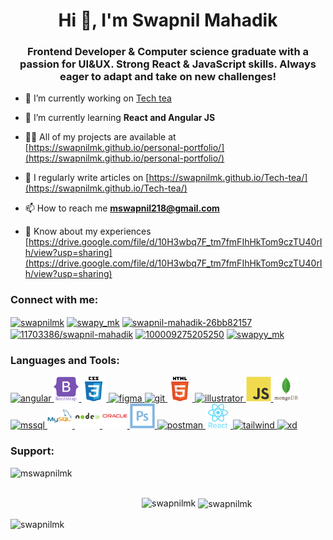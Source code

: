 <h1 align="center">Hi 👋, I'm Swapnil Mahadik</h1>
<h3 align="center">Frontend Developer & Computer science graduate with a passion for UI&UX. Strong React & JavaScript skills. Always eager to adapt and take on new challenges!</h3>

- 🔭 I’m currently working on [Tech tea](https://swapnilmk.github.io/Tech-tea/)

- 🌱 I’m currently learning **React and Angular JS**

- 👨‍💻 All of my projects are available at [https://swapnilmk.github.io/personal-portfolio/](https://swapnilmk.github.io/personal-portfolio/)

- 📝 I regularly write articles on [https://swapnilmk.github.io/Tech-tea/](https://swapnilmk.github.io/Tech-tea/)

- 📫 How to reach me **mswapnil218@gmail.com**

- 📄 Know about my experiences [https://drive.google.com/file/d/10H3wbq7F_tm7fmFIhHkTom9czTU40rIh/view?usp=sharing](https://drive.google.com/file/d/10H3wbq7F_tm7fmFIhHkTom9czTU40rIh/view?usp=sharing)

<h3 align="left">Connect with me:</h3>
<p align="left">
<a href="https://codepen.io/swapnilmk" target="blank"><img align="center" src="https://raw.githubusercontent.com/rahuldkjain/github-profile-readme-generator/master/src/images/icons/Social/codepen.svg" alt="swapnilmk" height="30" width="40" /></a>
<a href="https://twitter.com/swapy_mk" target="blank"><img align="center" src="https://raw.githubusercontent.com/rahuldkjain/github-profile-readme-generator/master/src/images/icons/Social/twitter.svg" alt="swapy_mk" height="30" width="40" /></a>
<a href="https://linkedin.com/in/swapnil-mahadik-26bb82157" target="blank"><img align="center" src="https://raw.githubusercontent.com/rahuldkjain/github-profile-readme-generator/master/src/images/icons/Social/linked-in-alt.svg" alt="swapnil-mahadik-26bb82157" height="30" width="40" /></a>
<a href="https://stackoverflow.com/users/11703386/swapnil-mahadik" target="blank"><img align="center" src="https://raw.githubusercontent.com/rahuldkjain/github-profile-readme-generator/master/src/images/icons/Social/stack-overflow.svg" alt="11703386/swapnil-mahadik" height="30" width="40" /></a>
<a href="https://fb.com/100009275205250" target="blank"><img align="center" src="https://raw.githubusercontent.com/rahuldkjain/github-profile-readme-generator/master/src/images/icons/Social/facebook.svg" alt="100009275205250" height="30" width="40" /></a>
<a href="https://instagram.com/swapyy_mk" target="blank"><img align="center" src="https://raw.githubusercontent.com/rahuldkjain/github-profile-readme-generator/master/src/images/icons/Social/instagram.svg" alt="swapyy_mk" height="30" width="40" /></a>
</p>

<h3 align="left">Languages and Tools:</h3>
<p align="left"> <a href="https://angular.io" target="_blank" rel="noreferrer"> <img src="https://angular.io/assets/images/logos/angular/angular.svg" alt="angular" width="40" height="40"/> </a> <a href="https://getbootstrap.com" target="_blank" rel="noreferrer"> <img src="https://raw.githubusercontent.com/devicons/devicon/master/icons/bootstrap/bootstrap-plain-wordmark.svg" alt="bootstrap" width="40" height="40"/> </a> <a href="https://www.w3schools.com/css/" target="_blank" rel="noreferrer"> <img src="https://raw.githubusercontent.com/devicons/devicon/master/icons/css3/css3-original-wordmark.svg" alt="css3" width="40" height="40"/> </a> <a href="https://www.figma.com/" target="_blank" rel="noreferrer"> <img src="https://www.vectorlogo.zone/logos/figma/figma-icon.svg" alt="figma" width="40" height="40"/> </a> <a href="https://git-scm.com/" target="_blank" rel="noreferrer"> <img src="https://www.vectorlogo.zone/logos/git-scm/git-scm-icon.svg" alt="git" width="40" height="40"/> </a> <a href="https://www.w3.org/html/" target="_blank" rel="noreferrer"> <img src="https://raw.githubusercontent.com/devicons/devicon/master/icons/html5/html5-original-wordmark.svg" alt="html5" width="40" height="40"/> </a> <a href="https://www.adobe.com/in/products/illustrator.html" target="_blank" rel="noreferrer"> <img src="https://www.vectorlogo.zone/logos/adobe_illustrator/adobe_illustrator-icon.svg" alt="illustrator" width="40" height="40"/> </a> <a href="https://developer.mozilla.org/en-US/docs/Web/JavaScript" target="_blank" rel="noreferrer"> <img src="https://raw.githubusercontent.com/devicons/devicon/master/icons/javascript/javascript-original.svg" alt="javascript" width="40" height="40"/> </a> <a href="https://www.mongodb.com/" target="_blank" rel="noreferrer"> <img src="https://raw.githubusercontent.com/devicons/devicon/master/icons/mongodb/mongodb-original-wordmark.svg" alt="mongodb" width="40" height="40"/> </a> <a href="https://www.microsoft.com/en-us/sql-server" target="_blank" rel="noreferrer"> <img src="https://www.svgrepo.com/show/303229/microsoft-sql-server-logo.svg" alt="mssql" width="40" height="40"/> </a> <a href="https://www.mysql.com/" target="_blank" rel="noreferrer"> <img src="https://raw.githubusercontent.com/devicons/devicon/master/icons/mysql/mysql-original-wordmark.svg" alt="mysql" width="40" height="40"/> </a> <a href="https://nodejs.org" target="_blank" rel="noreferrer"> <img src="https://raw.githubusercontent.com/devicons/devicon/master/icons/nodejs/nodejs-original-wordmark.svg" alt="nodejs" width="40" height="40"/> </a> <a href="https://www.oracle.com/" target="_blank" rel="noreferrer"> <img src="https://raw.githubusercontent.com/devicons/devicon/master/icons/oracle/oracle-original.svg" alt="oracle" width="40" height="40"/> </a> <a href="https://www.photoshop.com/en" target="_blank" rel="noreferrer"> <img src="https://raw.githubusercontent.com/devicons/devicon/master/icons/photoshop/photoshop-line.svg" alt="photoshop" width="40" height="40"/> </a> <a href="https://postman.com" target="_blank" rel="noreferrer"> <img src="https://www.vectorlogo.zone/logos/getpostman/getpostman-icon.svg" alt="postman" width="40" height="40"/> </a> <a href="https://reactjs.org/" target="_blank" rel="noreferrer"> <img src="https://raw.githubusercontent.com/devicons/devicon/master/icons/react/react-original-wordmark.svg" alt="react" width="40" height="40"/> </a> <a href="https://tailwindcss.com/" target="_blank" rel="noreferrer"> <img src="https://www.vectorlogo.zone/logos/tailwindcss/tailwindcss-icon.svg" alt="tailwind" width="40" height="40"/> </a> <a href="https://www.adobe.com/products/xd.html" target="_blank" rel="noreferrer"> <img src="https://cdn.worldvectorlogo.com/logos/adobe-xd.svg" alt="xd" width="40" height="40"/> </a> </p>


<h3 align="left">Support:</h3>
<p><a href="https://www.buymeacoffee.com/mswapnilmk"> <img align="left" src="https://cdn.buymeacoffee.com/buttons/v2/default-yellow.png" height="50" width="210" alt="mswapnilmk" /></a></p><br><br>


<p><img align="left" src="https://github-readme-stats.vercel.app/api/top-langs?username=swapnilmk&show_icons=true&locale=en&layout=compact" alt="swapnilmk" /></p>

<p>&nbsp;<img align="center" src="https://github-readme-stats.vercel.app/api?username=swapnilmk&show_icons=true&locale=en" alt="swapnilmk" /></p>

<p><img align="center" src="https://github-readme-streak-stats.herokuapp.com/?user=swapnilmk&" alt="swapnilmk" /></p>

